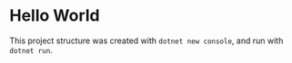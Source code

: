 # Hello World

This project structure was created with `dotnet new console`, and run with `dotnet run`.
